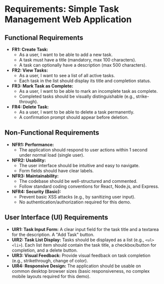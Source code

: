 # Requirements: Simple Task Management Web Application

## Functional Requirements

* **FR1: Create Task:**
    * As a user, I want to be able to add a new task.
    * A task must have a title (mandatory, max 100 characters).
    * A task can optionally have a description (max 500 characters).
* **FR2: View Tasks:**
    * As a user, I want to see a list of all active tasks.
    * Each task in the list should display its title and completion status.
* **FR3: Mark Task as Complete:**
    * As a user, I want to be able to mark an incomplete task as complete.
    * Completed tasks should be visually distinguishable (e.g., strike-through).
* **FR4: Delete Task:**
    * As a user, I want to be able to delete a task permanently.
    * A confirmation prompt should appear before deletion.

## Non-Functional Requirements

* **NFR1: Performance:**
    * The application should respond to user actions within 1 second under normal load (single user).
* **NFR2: Usability:**
    * The user interface should be intuitive and easy to navigate.
    * Form fields should have clear labels.
* **NFR3: Maintainability:**
    * The codebase should be well-structured and commented.
    * Follow standard coding conventions for React, Node.js, and Express.
* **NFR4: Security (Basic):**
    * Prevent basic XSS attacks (e.g., by sanitizing user input).
    * No authentication/authorization required for this demo.

## User Interface (UI) Requirements

* **UIR1: Task Input Form:** A clear input field for the task title and a textarea for the description. A "Add Task" button.
* **UIR2: Task List Display:** Tasks should be displayed as a list (e.g., `<ul><li>`). Each list item should contain the task title, a checkbox/button for completion, and a delete button.
* **UIR3: Visual Feedback:** Provide visual feedback on task completion (e.g., strikethrough, change of color).
* **UIR4: Responsive Design:** The application should be usable on common desktop browser sizes (basic responsiveness, no complex mobile layouts required for this demo).